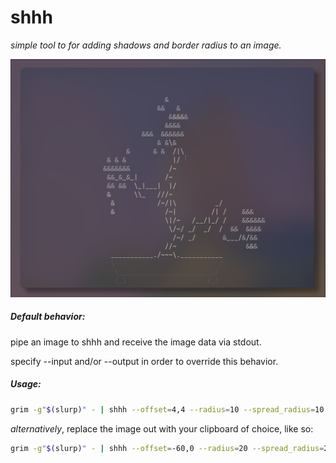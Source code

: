 # shhh 
_simple tool to for adding shadows and border radius to an image._

![mew](https://github.com/entailz/shhh/blob/main/assets/shhh_aft.png?raw=true)

##### Default behavior:

pipe an image to shhh and receive the image data via stdout. 

specify --input and/or --output in order to override this behavior.

##### __Usage:__

```bash
grim -g"$(slurp)" - | shhh --offset=4,4 --radius=10 --spread_radius=10 --alpha=40 > image.png
```

_alternatively_, replace the image out with your clipboard of choice, like so:

```bash
grim -g"$(slurp)" - | shhh --offset=-60,0 --radius=20 --spread_radius=20 --alpha=60 | wl-copy --type image/png
```

